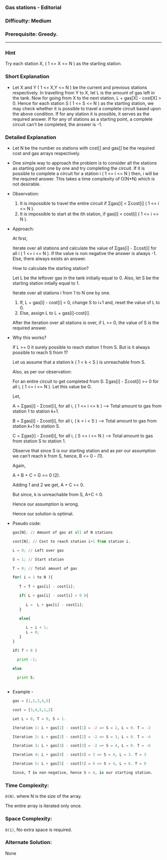 ### Gas stations - Editorial

### Difficulty:  Medium

### Prerequisite:  Greedy.
---
### Hint

Try each station X, ( 1 <= X <= N ) as the starting station.

### Short Explanation

* Let X and Y ( 1 <= X,Y <= N ) be the current and previous stations respectively. In travelling from Y to X, let L is the amount of gas left in the tank. Now for going from X to the next station, L + gas[X] - cost[X] > 0.
  Hence for each station S ( 1 <= S <= N ) as the starting station, we may check whether it is possible to travel a complete circuit based upon the above condition. If for any station it is possible, it serves as the required answer. 
  If for any of stations as a starting point, a complete circuit can't be completed, the answer is -1.
  
### Detailed Explanation

* Let N be the number os stations with cost[] and gas[] be the required cost and gas arrays respectively.

* One simple way to approach the problem is to consider all the stations as starting point one by one and try completing the circuit. If it is possible to complete a circuit for   a station i ( 1 <= i <= N ) then, i will be the required answer. This takes a time complexity of  O(N*N) which is not desirable.

* Observation:
  
  1. It is impossible to travel the entire circuit if Σgas[i] < Σcost[i] ( 1 <= i <= N ).
  2. It is impossible to start at the ith station, if gas[i] < cost[i] ( 1 <= i <= N ).

* Approach:
  
  At first,
  
  Iterate over all stations and calculate the value of Σgas[i] - Σcost[i] for all i ( 1 <= i <= N ). If the value is non negative the answer is always -1. Else, there always exists an answer.
 
  How to calculate the starting station?
  
  Let L be the leftover gas in the tank initially equal to 0. Also, let S be the starting station intially equal to 1.
  
  Iterate over all stations i from 1 to N one by one.

  1. If, L + gas[i] - cost[i] < 0, change S to i+1 and, reset the value of L to 0.
  2. Else, assign L to L + gas[i]-cost[i]. 

  After the iteration over all stations is over, if L >= 0, the value of S is the required answer.

* Why this works?

  If L >= 0 it surely possible to reach station 1 from S. But is it always possible to reach S from 1?

  Let us assume that a station k ( 1 < k < S ) is unreachable from S.
  
  Also, as per our observation:
  
  For an entire circuit to get completed from S: Σgas[i] - Σcost[i] >= 0 for all i, ( 1 <= i <= N ). Let this value be G.
  
  Let,
  
  A = Σgas[i] - Σcost[i], for all i, ( 1 <= i <= k ) --> Total amount to gas from station 1 to station k+1.
  
  B = Σgas[i] - Σcost[i], for all i, ( k < i < S ) --> Total amount to gas from station k+1 to station S.
  
  C = Σgas[i] - Σcost[i], for all i, ( S <= i <= N ) --> Total amount to gas from station S to station 1.
  
  Observe that since S is our starting station and as per our assumption we can't reach k from S, hence, B <= 0 - (1).
  
  Again,
  
  A + B + C = G >= 0 (2).

  Adding 1 and 2 we get, A + C >= 0.
  
  But since, k is unreachable from S, A+C < 0.
  
  Hence our assumption is wrong.

  Hence our solution is optimal.
  
  
* Pseudo code:
  ```python
  gas[N]; // Amount of gas at all of N stations
  
  cost[N]; // Cost to reach station i+1 from station i.

  L = 0; // Left over gas
  
  S = 1; // Start station
  
  T = 0; // Total amount of gas
  
  for( i = 1 to N ){
    
     T = T + gas[i] - cost[i];

     if( L + gas[i] - cost[i] > 0 ){
     
        L =  L + gas[i] - cost[i];
     }

     else{
     
        L = i + 1;
        L = 0;
     }
  }
  
  if( T < 0 )
  
    print -1;
    
  else
  
    print S;
       
  ```
* Example -
  ```python
  gas = [1,2,3,4,5]
  
  cost = [3,4,5,1,2]
  
  Let L = 0, T = 0, S = 1.

  Iteration 1: L + gas[1] - cost[1] = -2 => S = 2, L = 0. T = -2

  Iteration 2: L + gas[2] - cost[2] = -2 => S = 3, L = 0. T = -4

  Iteration 3: L + gas[3] - cost[3] = -2 => S = 4, L = 0. T = -6

  Iteration 4: L + gas[4] - cost[4] = 3 => S = 4, L = 3. T = 3

  Iteration 5: L + gas[5] - cost[5] = 6 => S = 4, L = 6. T = 0

  Since, T is non-negative, hence S = 4, is our starting station.
  ```
### Time Complexity:

`O(N)`. where N is the size of the array.

The entire array is iterated only once.

### Space Complexity:

`O(1)`, No extra space is required.

### Alternate Solution:

None
